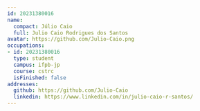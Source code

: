 ```yaml
---
id: 20231380016
name:
  compact: Júlio Caio
  full: Julio Caio Rodrigues dos Santos
avatar: https://github.com/Julio-Caio.png
occupations:
- id: 20231380016
  type: student
  campus: ifpb-jp
  course: cstrc
  isFinished: false
addresses:
  github: https://github.com/Julio-Caio
  linkedin: https://www.linkedin.com/in/julio-caio-r-santos/
---
```

